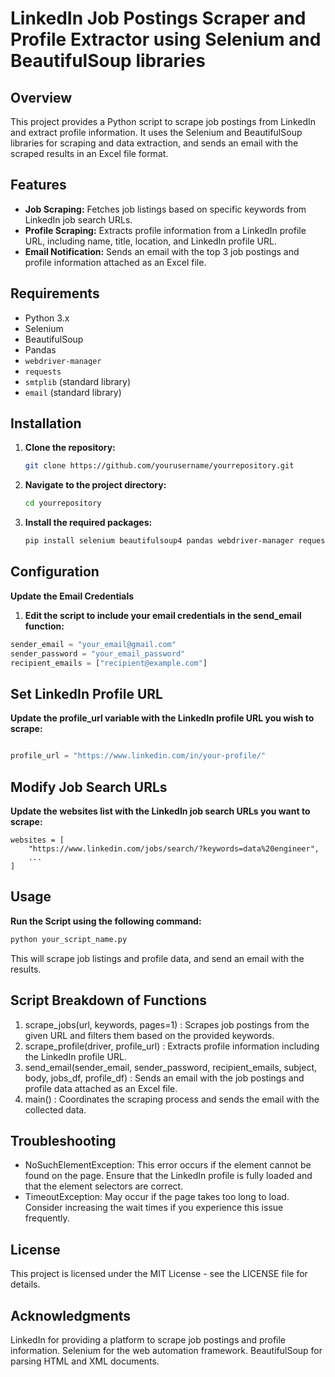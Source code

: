 # LinkedIn Job Postings Scraper and Profile Extractor using Selenium and BeautifulSoup libraries

## Overview

This project provides a Python script to scrape job postings from LinkedIn and extract profile information. It uses the Selenium and BeautifulSoup libraries for scraping and data extraction, and sends an email with the scraped results in an Excel file format.

## Features

- **Job Scraping:** Fetches job listings based on specific keywords from LinkedIn job search URLs.
- **Profile Scraping:** Extracts profile information from a LinkedIn profile URL, including name, title, location, and LinkedIn profile URL.
- **Email Notification:** Sends an email with the top 3 job postings and profile information attached as an Excel file.



## Requirements

- Python 3.x
- Selenium
- BeautifulSoup
- Pandas
- `webdriver-manager`
- `requests`
- `smtplib` (standard library)
- `email` (standard library)

## Installation

1. **Clone the repository:**

   ```bash
   git clone https://github.com/yourusername/yourrepository.git
   
2. **Navigate to the project directory:**
    ```bash
   cd yourrepository

3. **Install the required packages:**
   ```bash  
   pip install selenium beautifulsoup4 pandas webdriver-manager requests

## Configuration

**Update the Email Credentials**

1. **Edit the script to include your email credentials in the send_email function:**


```python 
sender_email = "your_email@gmail.com" 
sender_password = "your_email_password"
recipient_emails = ["recipient@example.com"]

```

## Set LinkedIn Profile URL
 **Update the profile_url variable with the LinkedIn profile URL you wish to scrape:**

```python

profile_url = "https://www.linkedin.com/in/your-profile/"

```

## Modify Job Search URLs
**Update the websites list with the LinkedIn job search URLs you want to scrape:**

```
websites = [
    "https://www.linkedin.com/jobs/search/?keywords=data%20engineer",
    ...
]
```

## Usage
**Run the Script using the following command:**

```bash
python your_script_name.py
```
This will scrape job listings and profile data, and send an email with the results.

## Script Breakdown of Functions

1. scrape_jobs(url, keywords, pages=1) : Scrapes job postings from the given URL and filters them based on the provided keywords.
2. scrape_profile(driver, profile_url) : Extracts profile information including the LinkedIn profile URL.
3. send_email(sender_email, sender_password, recipient_emails, subject, body, jobs_df, profile_df) : Sends an email with the job postings and profile data attached as an Excel file.
4. main() : Coordinates the scraping process and sends the email with the collected data.


## Troubleshooting
- NoSuchElementException: This error occurs if the element cannot be found on the page. Ensure that the LinkedIn profile is fully loaded and that the element selectors are correct.
- TimeoutException: May occur if the page takes too long to load. Consider increasing the wait times if you experience this issue frequently.


## License

This project is licensed under the MIT License - see the LICENSE file for details.

## Acknowledgments
LinkedIn for providing a platform to scrape job postings and profile information.
Selenium for the web automation framework.
BeautifulSoup for parsing HTML and XML documents.


